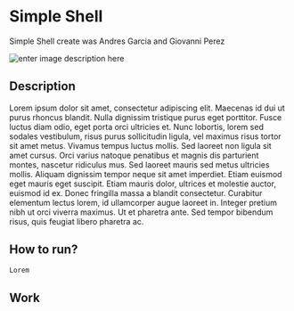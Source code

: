 # Simple Shell

Simple Shell create was Andres Garcia and Giovanni Perez

![enter image description here](https://s3.amazonaws.com/intranet-projects-files/holbertonschool-low_level_programming/235/shell.jpeg)

## Description

Lorem ipsum dolor sit amet, consectetur adipiscing elit. Maecenas id dui ut purus rhoncus blandit. Nulla dignissim tristique purus eget porttitor. Fusce luctus diam odio, eget porta orci ultricies et. Nunc lobortis, lorem sed sodales vestibulum, risus purus sollicitudin ligula, vel maximus risus tortor sit amet metus. Vivamus tempus luctus mollis. Sed laoreet non ligula sit amet cursus. Orci varius natoque penatibus et magnis dis parturient montes, nascetur ridiculus mus. Sed laoreet mauris sed metus ultricies mollis. Aliquam dignissim tempor neque sit amet imperdiet. Etiam euismod eget mauris eget suscipit. Etiam mauris dolor, ultrices et molestie auctor, euismod id ex. Donec fringilla massa a blandit consectetur. Curabitur elementum lectus lorem, id ullamcorper augue laoreet in. Integer pretium nibh ut orci viverra maximus. Ut et pharetra ante. Sed tempor bibendum risus, quis feugiat libero pharetra ac.

## How to run?

```bash
Lorem
```
## Work

